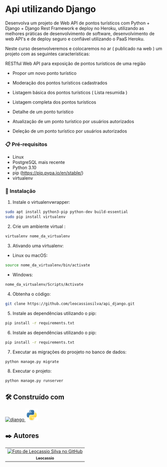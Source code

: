 # Api utilizando Django

Desenvolva um projeto de Web API de pontos turísticos com Python + Django + Django Rest Framework e deploy no Heroku, utilizando as melhores práticas de desenvolvimento de software, desenvolvimento de web API's e de deploy seguro e confiável utilizando o PaaS Heroku.

Neste curso desenvolveremos e colocaremos no ar ( publicado na web ) um projeto com as seguintes características:

RESTful Web API para exposição de pontos turísticos de uma região

* Propor um novo ponto turístico

* Moderação dos pontos turísticos cadastrados

* Listagem básica dos pontos turísticos ( Lista resumida )

* Listagem completa dos pontos turísticos

* Detalhe de um ponto turístico

* Atualização de um ponto turístico por usuários autorizados

* Deleção de um ponto turístico por usuários autorizados

### 📋 Pré-requisitos

- Linux 
- PostgreSQL mais recente
- Python 3.10
- pip (https://pip.pypa.io/en/stable/)
- virtualenv 

### 🔧 Instalação

1. Instale o virtualenvwrapper:
```bash
sudo apt install python3-pip python-dev build-essential
sudo pip install virtualenv
```

2. Crie um ambiente virtual :

```bash
virtualenv nome_da_virtualenv
```

3. Ativando uma virtualenv:

- Linux ou macOS: 

```bash
source nome_da_virtualenv/bin/activate 
```
- Windows: 

```bash
nome_da_virtualenv/Scripts/Activate 
```

4. Obtenha o código:
```bash
git clone https://github.com/leocassiosilva/api_django.git
```

5. Instale as dependências utilizando o pip:
```bash
pip install -r requirements.txt
```

6. Instale as dependências utilizando o pip:
```bash
pip install -r requirements.txt
```

7. Executar as migrações do proojeto no banco de dados:
```bash
python manage.py migrate
```

8. Executar o projeto:
```bash
python manage.py runserver
```

## 🛠️ Construído com
<p align="left"> <a href="https://www.djangoproject.com/" target="_blank" rel="noreferrer"> <img src ="https://cdn.worldvectorlogo.com/logos/django.svg" alt="django" width="40" height="40"/> </a> <a href="https://www. python.org" target="_blank" rel="noreferrer"> <img src="https://raw.githubusercontent.com/devicons/devicon/master/icons/python/python-original.svg" alt="python" width="40" height="40"/> </a> </p>

## ✒️ Autores
<table>
  <tr>
    <td align="center">
      <a href="https://github.com/leocassiosilva">
        <img src="https://avatars.githubusercontent.com/u/56235626?s=400&u=e1d65eb62c2af0330761629420be56f266033655&v=4" width="100px;" alt="Foto de Leocassio Silva no GitHub"/><br>
        <sub>
          <b>Leocassio</b>
        </sub>
      </a>
    </td>
  </tr>
</table>


